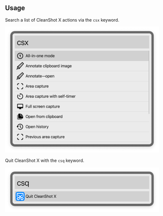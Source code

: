 ## Usage

Search a list of CleanShot X actions via the `csx` keyword.
 
![CleanShot X actions](images/csx.png)
 
Quit CleanShot X with the `csq` keyword.
 
![Quit CleanShot X](images/csq.png)
